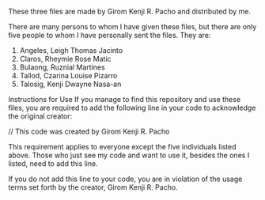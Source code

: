 These three files are made by Girom Kenji R. Pacho and distributed by me. 

There are many persons to whom I have given these files, but there are only five people to whom I have personally sent the files. They are:
1. Angeles, Leigh Thomas Jacinto
2. Claros, Rheymie Rose Matic
3. Bulaong, Ruznial Martines
4. Tallod, Czarina Louise Pizarro
5. Talosig, Kenji Dwayne Nasa-an

Instructions for Use
If you manage to find this repository and use these files, you are required to add the following line in your code to acknowledge the original creator:

// This code was created by Girom Kenji R. Pacho

This requirement applies to everyone except the five individuals listed above. Those who just see my code and want to use it, besides the ones I listed, need to add this line.

If you do not add this line to your code, you are in violation of the usage terms set forth by the creator, Girom Kenji R. Pacho.
